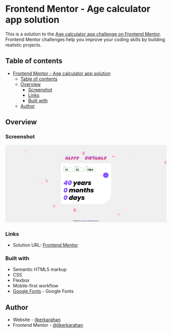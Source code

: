 # Frontend Mentor - Age calculator app solution

This is a solution to the [Age calculator app challenge on Frontend Mentor](https://www.frontendmentor.io/challenges/age-calculator-app-dF9DFFpj-Q). Frontend Mentor challenges help you improve your coding skills by building realistic projects. 

## Table of contents

- [Frontend Mentor - Age calculator app solution](#frontend-mentor---Age-calculator-app-solution)
  - [Table of contents](#table-of-contents)
  - [Overview](#overview)
    - [Screenshot](#screenshot)
    - [Links](#links)
    - [Built with](#built-with)
  - [Author](#author)

## Overview

### Screenshot

![](screenshot.png)

### Links

- Solution URL: [Frontend Mentor]()

### Built with

- Semantic HTML5 markup
- CSS 
- Flexbox
- Mobile-first workflow
- [Google Fonts](https://fonts.google.com) - Google Fonts


## Author

- Website - [ilkerkarahan](https://ilkerkarahan.com)
- Frontend Mentor - [@ilkerkarahan](https://www.frontendmentor.io/profile/ilkerkarahan)
